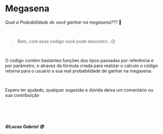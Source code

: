 # Megasena
*Qual a Probabilidade de você ganhar na megasena???* 🤔

<br>

>Bem, com esse código você pode descobrir...😉

<br>

O codigo contém bastantes funções dos tipos passadas por referência e por parâmetro, e atravez da fórmula criada para realizar o cálculo
o código retorna para o usuario a sua real probabilidade de ganhar na megasena. 

<br>

Espero ter ajudado, qualquer sugestão e dúvida deixa um comentário ou sua contribuição

<br>
<br>
<br>

##### ©Lucas Gabriel 😎
